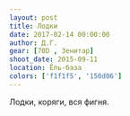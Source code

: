 ```yaml
---
layout: post
title: Лодки
date: 2017-02-14 00:00:00
author: Д.Г.
gear: [70D , Зенитар]
shoot_date: 2015-09-11
location: Ёль-база
colors: ['f1f1f5', '150d06']
---
```


Лодки, коряги, вся фигня.
